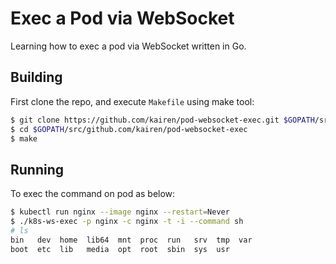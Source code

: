 # Exec a Pod via WebSocket
Learning how to exec a pod via WebSocket written in Go.

## Building
First clone the repo, and execute `Makefile` using make tool:
```sh
$ git clone https://github.com/kairen/pod-websocket-exec.git $GOPATH/src/github.com/kairen/pod-websocket-exec
$ cd $GOPATH/src/github.com/kairen/pod-websocket-exec
$ make
```

## Running
To exec the command on pod as below:
```sh
$ kubectl run nginx --image nginx --restart=Never
$ ./k8s-ws-exec -p nginx -c nginx -t -i --command sh
# ls
bin   dev  home  lib64	mnt  proc  run	 srv  tmp  var
boot  etc  lib	 media	opt  root  sbin  sys  usr
```

